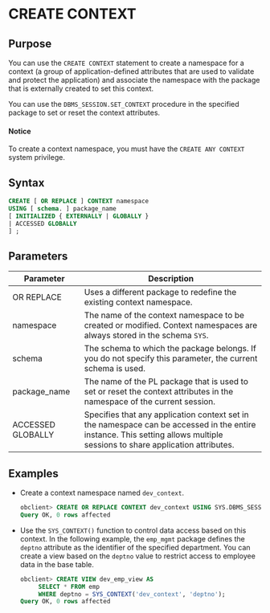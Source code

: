 # CREATE CONTEXT

## Purpose

You can use the `CREATE CONTEXT` statement to create a namespace for a context (a group of application-defined attributes that are used to validate and protect the application) and associate the namespace with the package that is externally created to set this context.

You can use the `DBMS_SESSION.SET_CONTEXT` procedure in the specified package to set or reset the context attributes.

  <main id="notice" type='notice'>
    <h4>Notice</h4>
    <p>To create a context namespace, you must have the <code>CREATE ANY CONTEXT</code> system privilege. </p>
  </main>

## Syntax

```sql
CREATE [ OR REPLACE ] CONTEXT namespace
USING [ schema. ] package_name
[ INITIALIZED { EXTERNALLY | GLOBALLY }
| ACCESSED GLOBALLY
] ;
```

## Parameters

| Parameter | Description |
|-------------------|-------------------------------------------------------------------|
| OR REPLACE | Uses a different package to redefine the existing context namespace.  |
| namespace | The name of the context namespace to be created or modified. Context namespaces are always stored in the schema `SYS`.  |
| schema | The schema to which the package belongs. If you do not specify this parameter, the current schema is used.  |
| package_name | The name of the PL package that is used to set or reset the context attributes in the namespace of the current session.  |
| ACCESSED GLOBALLY | Specifies that any application context set in the namespace can be accessed in the entire instance. This setting allows multiple sessions to share application attributes.  |

## Examples

* Create a context namespace named `dev_context`.

   ```sql
   obclient> CREATE OR REPLACE CONTEXT dev_context USING SYS.DBMS_SESSION ACCESSED GLOBALLY;
   Query OK, 0 rows affected
   ```

* Use the `SYS_CONTEXT()` function to control data access based on this context. In the following example, the `emp_mgmt` package defines the `deptno` attribute as the identifier of the specified department. You can create a view based on the `deptno` value to restrict access to employee data in the base table.

   ```sql
   obclient> CREATE VIEW dev_emp_view AS
        SELECT * FROM emp
        WHERE deptno = SYS_CONTEXT('dev_context', 'deptno');
   Query OK, 0 rows affected
   ```
